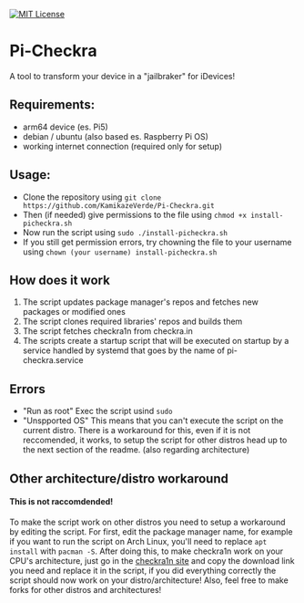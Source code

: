 [![MIT License][license-shield]][license-url]

# Pi-Checkra

A tool to transform your device in a "jailbraker" for iDevices!

## Requirements:
- arm64 device (es. Pi5)
- debian / ubuntu (also based es. Raspberry Pi OS)
- working internet connection (required only for setup)

## Usage:
- Clone the repository using `git clone https://github.com/KamikazeVerde/Pi-Checkra.git`
- Then (if needed) give permissions to the file using `chmod +x install-picheckra.sh`
- Now run the script using `sudo ./install-picheckra.sh`
- If you still get permission errors, try chowning the file to your username using `chown (your username) install-picheckra.sh`

## How does it work
1. The script updates package manager's repos and fetches new packages or modified ones
2. The script clones required libraries' repos and builds them
3. The script fetches checkra1n from checkra.in
4. The scripts create a startup script that will be executed on startup by a service handled by systemd that goes by the name of pi-checkra.service

## Errors
- "Run as root"
Exec the script usind `sudo`
- "Unspported OS"
This means that you can't execute the script on the current distro. There is a workaround for this, even if it is not reccomended, it works, to setup the script for other distros head up to the next section of the readme. (also regarding architecture)

## Other architecture/distro workaround
#### This is not raccomdended!
To make the script work on other distros you need to setup a workaround by editing the script.
For first, edit the package manager name, for example if you want to run the script on Arch Linux, you'll need to replace `apt install` with `pacman -S`. After doing this, to make checkra1n work on your CPU's architecture, just go in the [checkra1n site](https://checkra.in) and copy the download link you need and replace it in the script, if you did everything correctly the script should now work on your distro/architecture!
Also, feel free to make forks for other distros and architectures!

[license-shield]: https://img.shields.io/github/license/othneildrew/Best-README-Template.svg?style=for-the-badge
[license-url]: https://github.com/KamikazeVerde/Pi-Checkra/blob/master/LICENSE.txt
